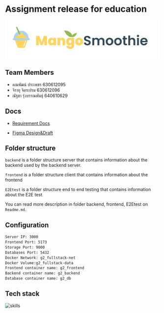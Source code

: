 # Assignment release for education

![logo](logo_fullstack.png)

## Team Members

- คณพัฒน์ ประเพชร 630612095
- จิรายุ จิตรเปรม 630612096
- ณัฐชา รุ่งบรรณพันธุ์ 640610629

## Docs

- [Requirement Docs](https://docs.google.com/document/d/1OS99SEVisxmlA3z1rzvV4kqMGchsqnKBGjmwGgd6f2A/edit?usp=sharing)

- [Figma Design&Draft](https://www.figma.com/design/lA6hTqpMYfaNYeNF0vtwRm/fullstack_project?node-id=107-475&t=NngiTOySaDixATCl-1)

## Folder structure

`backend` is a folder structure server that contains information about the backend used by the backend server.

`frontend` is a folder structure client that contains information about the frontend

`E2Etest` is a folder structure end to end testing that contains information about the E2E test

You can read more description in folder backend, frontend, E2Etest on `Readme.md`.

## Configuration

```bash
Server IP: 3000
Frontend Port: 5173
Storage Port: 9000
Databases Port: 5432
Docker Network: g2_fullstack-net
Docker Volume:g2_fullstack-data
Frontend container name: g2_frontend
Backend container name: g2_backend
Database container name: g2_db
```

## Tech stack

![skills](https://skillicons.dev/icons?i=html,css,tailwind,ts,react,vite,go,postgres,docker,git,figma,vscode&theme=light)
